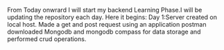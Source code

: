 From Today onwrard I will start my backend Learning Phase.I will be updating the repository each day. Here it begins:
Day 1:Server created on local host. 
       Made a get and post request using an application postman
       downloaded Mongodb and mongodb compass for data storage and performed crud operations.
